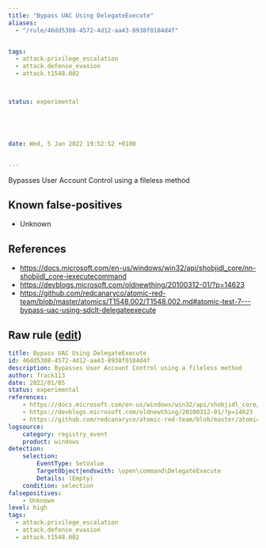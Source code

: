 ```yaml
---
title: "Bypass UAC Using DelegateExecute"
aliases:
  - "/rule/46dd5308-4572-4d12-aa43-8938f0184d4f"


tags:
  - attack.privilege_escalation
  - attack.defense_evasion
  - attack.t1548.002



status: experimental





date: Wed, 5 Jan 2022 19:52:52 +0100


---
```


Bypasses User Account Control using a fileless method

<!--more-->


## Known false-positives

* Unknown



## References

* https://docs.microsoft.com/en-us/windows/win32/api/shobjidl_core/nn-shobjidl_core-iexecutecommand
* https://devblogs.microsoft.com/oldnewthing/20100312-01/?p=14623
* https://github.com/redcanaryco/atomic-red-team/blob/master/atomics/T1548.002/T1548.002.md#atomic-test-7---bypass-uac-using-sdclt-delegateexecute


## Raw rule ([edit](https://github.com/SigmaHQ/sigma/edit/master/rules/windows/registry_event/registry_event_bypass_uac_using_delegateexecute.yml))
```yaml
title: Bypass UAC Using DelegateExecute
id: 46dd5308-4572-4d12-aa43-8938f0184d4f
description: Bypasses User Account Control using a fileless method
author: frack113
date: 2022/01/05
status: experimental
references:
    - https://docs.microsoft.com/en-us/windows/win32/api/shobjidl_core/nn-shobjidl_core-iexecutecommand
    - https://devblogs.microsoft.com/oldnewthing/20100312-01/?p=14623
    - https://github.com/redcanaryco/atomic-red-team/blob/master/atomics/T1548.002/T1548.002.md#atomic-test-7---bypass-uac-using-sdclt-delegateexecute
logsource:
    category: registry_event
    product: windows
detection:
    selection:
        EventType: SetValue
        TargetObject|endswith: \open\command\DelegateExecute
        Details: (Empty)
    condition: selection
falsepositives:
    - Unknown
level: high
tags:
  - attack.privilege_escalation
  - attack.defense_evasion
  - attack.t1548.002

```
